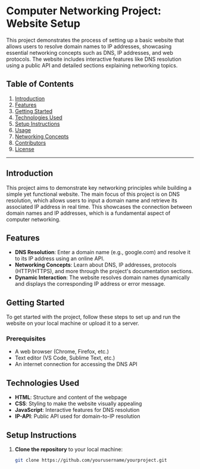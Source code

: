 # Computer Networking Project: Website Setup

This project demonstrates the process of setting up a basic website that allows users to resolve domain names to IP addresses, showcasing essential networking concepts such as DNS, IP addresses, and web protocols. The website includes interactive features like DNS resolution using a public API and detailed sections explaining networking topics.

## Table of Contents

1. [Introduction](#introduction)
2. [Features](#features)
3. [Getting Started](#getting-started)
4. [Technologies Used](#technologies-used)
5. [Setup Instructions](#setup-instructions)
6. [Usage](#usage)
7. [Networking Concepts](#networking-concepts)
8. [Contributors](#contributors)
9. [License](#license)

---

## Introduction

This project aims to demonstrate key networking principles while building a simple yet functional website. The main focus of this project is on DNS resolution, which allows users to input a domain name and retrieve its associated IP address in real time. This showcases the connection between domain names and IP addresses, which is a fundamental aspect of computer networking.

## Features

- **DNS Resolution**: Enter a domain name (e.g., google.com) and resolve it to its IP address using an online API.
- **Networking Concepts**: Learn about DNS, IP addresses, protocols (HTTP/HTTPS), and more through the project's documentation sections.
- **Dynamic Interaction**: The website resolves domain names dynamically and displays the corresponding IP address or error message.

## Getting Started

To get started with the project, follow these steps to set up and run the website on your local machine or upload it to a server.

### Prerequisites

- A web browser (Chrome, Firefox, etc.)
- Text editor (VS Code, Sublime Text, etc.)
- An internet connection for accessing the DNS API

## Technologies Used

- **HTML**: Structure and content of the webpage
- **CSS**: Styling to make the website visually appealing
- **JavaScript**: Interactive features for DNS resolution
- **IP-API**: Public API used for domain-to-IP resolution

## Setup Instructions

1. **Clone the repository** to your local machine:
   
   ```bash
   git clone https://github.com/yourusername/yourproject.git
